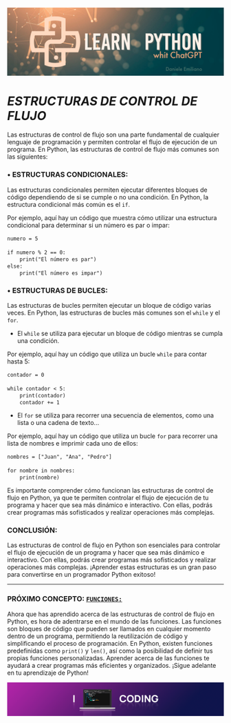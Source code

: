 <p align="center">
  <img src="../src/Learn-python.png">
</p>


# ***ESTRUCTURAS DE CONTROL DE FLUJO***

Las estructuras de control de flujo son una parte fundamental de cualquier lenguaje de programación y permiten controlar el flujo de ejecución de un programa. En Python, las estructuras de control de flujo más comunes son las siguientes:
<br>

### **• ESTRUCTURAS CONDICIONALES:** 

Las estructuras condicionales permiten ejecutar diferentes bloques de código dependiendo de si se cumple o no una condición. En Python, la estructura condicional más común es el `if`.

Por ejemplo, aquí hay un código que muestra cómo utilizar una estructura condicional para determinar si un número es par o impar:

```
numero = 5

if numero % 2 == 0:
    print("El número es par")
else:
    print("El número es impar")
```

### **• ESTRUCTURAS DE BUCLES:** 

Las estructuras de bucles permiten ejecutar un bloque de código varias veces. En Python, las estructuras de bucles más comunes son el `while` y el `for`.


- El `while` se utiliza para ejecutar un bloque de código mientras se cumpla una condición.

Por ejemplo, aquí hay un código que utiliza un bucle `while` para contar hasta 5:

```
contador = 0

while contador < 5:
    print(contador)
    contador += 1
```



- El `for` se utiliza para recorrer una secuencia de elementos, como una lista o una cadena de texto...

Por ejemplo, aquí hay un código que utiliza un bucle `for` para recorrer una lista de nombres e imprimir cada uno de ellos:

```
nombres = ["Juan", "Ana", "Pedro"]

for nombre in nombres:
    print(nombre)
```

Es importante comprender cómo funcionan las estructuras de control de flujo en Python, ya que te permiten controlar el flujo de ejecución de tu programa y hacer que sea más dinámico e interactivo. Con ellas, podrás crear programas más sofisticados y realizar operaciones más complejas.


### **CONCLUSIÓN:** 

Las estructuras de control de flujo en Python son esenciales para controlar el flujo de ejecución de un programa y hacer que sea más dinámico e interactivo. Con ellas, podrás crear programas más sofisticados y realizar operaciones más complejas. ¡Aprender estas estructuras es un gran paso para convertirse en un programador Python exitoso!

---

### **PRÓXIMO CONCEPTO: [`FUNCIONES:`](https://github.com/emilianod98/PythonChallenges-LowLevel/blob/main/conceptos_basicos/04-Funciones.md)** 

Ahora que has aprendido acerca de las estructuras de control de flujo en Python, es hora de adentrarse en el mundo de las funciones. Las funciones son bloques de código que pueden ser llamados en cualquier momento dentro de un programa, permitiendo la reutilización de código y simplificando el proceso de programación. En Python, existen funciones predefinidas como `print()` y `len()`, así como la posibilidad de definir tus propias funciones personalizadas. Aprender acerca de las funciones te ayudará a crear programas más eficientes y organizados. ¡Sigue adelante en tu aprendizaje de Python!

<p align="center">
  <img src="../src/coding.png">
</p>
